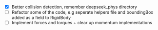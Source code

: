 - [X] Better collision detection, remember deepseek_phys directory
- [ ] Refactor some of the code, e.g seperate helpers file and boundingBox added as a field to RigidBody
- [ ] Implement forces and torques + clear up momentum implementations
